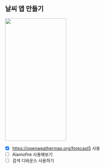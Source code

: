 ## 날씨 앱 만들기
<img src="https://github.com/user-attachments/assets/de62474d-a344-4514-b5ea-c427c8efa3c0"  width="200" height="400"/>


- [x] https://openweathermap.org/forecast5 사용
- [ ] Alamofire 사용해보기
- [ ] 검색 디바운스 사용하기
